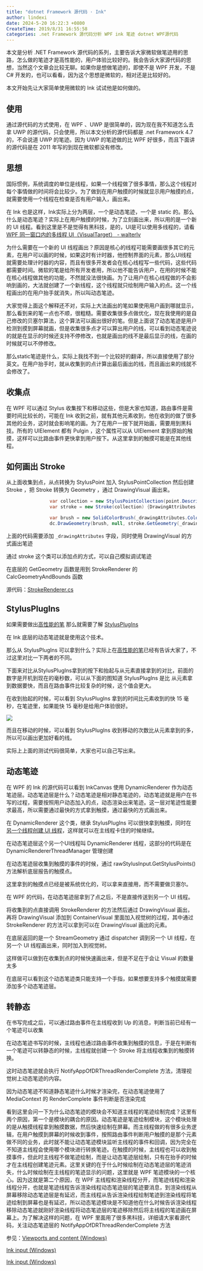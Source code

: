 ```yaml
---
title: "dotnet Framework 源代码 · Ink"
author: lindexi
date: 2024-5-20 16:22:3 +0800
CreateTime: 2019/8/31 16:55:58
categories: .net Framework 源代码分析 WPF ink 笔迹 dotnet WPF源代码
---
```


本文是分析 .NET Framework 源代码的系列，主要告诉大家微软做笔迹用的思路，怎么做的笔迹才是高性能的，用户体验比较好的。我会告诉大家源代码的思想，当然这个文章会比较无聊。如果你是想做笔迹的，即使不是 WPF 开发，不是 C# 开发的，也可以看看，因为这个思想是微软的，相对还是比较好的。

<!--more-->


<!-- CreateTime:2019/8/31 16:55:58 -->


<!-- 标签：.net Framework，源代码分析，wpf，ink，笔迹,dotnet,WPF源代码 -->

<div id="toc"></div>

本文开始先让大家简单使用微软的 Ink 试试他是如何做的。

## 使用

通过源代码的方式使用，在 WPF 、UWP 是很简单的，因为现在我不知道怎么去拿 UWP 的源代码，只会使用，所以本文分析的源代码都是 .net Framework 4.7 的，不会说道 UWP 的笔迹。因为 UWP 的笔迹做的比 WPF 好很多，而且下面讲的源代码是在 2011 年写的到现在微软都没有修改。

## 思想

国际惯例，系统调度的单位是线程，如果一个线程做了很多事情，那么这个线程对每个事情做的时间将会比较少。为了做到在用户触摸的时候就显示用户触摸的点，就需要使用一个线程在检查是否有用户输入，画出来。

在 Ink 也是这样，Ink实际上分为两层，一个是动态笔迹，一个是 static 的。那么什么是动态笔迹？实际上在用户触摸的时候，为了立刻画出来，所以用的是一个新的 UI 线程。看到这里是不是觉得有黑科技，是的，UI是可以使用多线程的，请看[WPF 同一窗口内的多线程 UI（VisualTarget） - walterlv](https://walterlv.github.io/post/multi-thread-ui-using-visualtarget-in-wpf.html )

为什么需要在一个新的 UI 线程画出？原因是核心的线程可能需要画很多其它的元素，在用户可以画的时候，如果这时有计时器，他控制界面的元素，那么UI线程就需要处理计时器的内容，而且有很多开发者会在核心线程写一些代码，这些代码都需要时间。微软的笔是给所有开发者用，所以他不能告诉用户，在用的时候不能在核心线程做其他的功能，不然就没法很快画。为了让用户在核心线程做的不会影响到画的，大法就创建了一个新线程，这个线程就只绘制用户输入的点。这一个线程画出的在用户抬手就消失，所以叫动态笔迹。

大家觉得上面这个解释还不对，实际上大法画出的笔如果使用用户画到哪就显示，那么看到来的笔一点也不顺，很粗糙。需要收集很多点做优化，现在我使用的是自己修改的贝塞尔算法，这个算法可以画出很好的笔。但是上面说了动态笔迹是用户检测到摸到屏幕就画，但是收集很多点才可以算出用户的线，可以看到动态笔迹说的就是在显示的时候还支持不停修改，也就是画出的线不是最后显示的线，在画的时候就可以不停修改。

那么static笔迹是什么，实际上我找不到一个比较好的翻译，所以直接使用了部分英文。在用户抬手时，就从收集到的点计算出最后画出的线，而且画出来的线就不会修改了。

## 收集点

在 WPF 可以通过 Stylus 收集按下和移动这些，但是大家也知道，路由事件是需要时间比较长的，可能在 Ink 收到之前，就有其他元素收到，他在收到的做了很多其他的业务，这时就会影响笔的画。为了在用户一按下就开始画，需要用到黑科技。所有的 UIElement 都有 Pulgin ，这个属性可以从 UIElement 拿到原始的触摸，这样可以比路由事件更快拿到用户按下。从这里拿到的触摸可能是在其他线程。

## 如何画出 Stroke

从上面收集到点，从点转换为 StylusPoint 加入 StylusPointCollection 然后创建 Stroke ，把 Stroke 转换为 Geometry ，通过 DrawingVisual 画出来。

```csharp
                var collection = new StylusPointCollection(point.Description) {point};
                var stroke = new Stroke(collection) {DrawingAttributes = _drawingAttributes};

                var brush = new SolidColorBrush(_drawingAttributes.Color);
                dc.DrawGeometry(brush, null, stroke.GetGeometry(_drawingAttributes));
```

上面的代码需要添加 `_drawingAttributes` 字段，同时使用 DrawingVisual 的方式画出笔迹

通过 stroke 这个类可以添加点的方式，可以自己模拟调试笔迹

在底层的 GetGeometry 函数是用到 StrokeRenderer 的 CalcGeometryAndBounds 函数

源代码：[StrokeRenderer.cs](https://referencesource.microsoft.com/#PresentationCore/Core/CSharp/MS/Internal/Ink/StrokeRenderer.cs,1670af750bda3057 )

## StylusPlugIns 

如果需要做出[高性能的笔](https://lindexi.gitee.io/post/WPF-%E9%AB%98%E6%80%A7%E8%83%BD%E7%AC%94.html) 那么就需要了解 [StylusPlugIns](https://docs.microsoft.com/en-us/dotnet/api/system.windows.input.stylusplugins?view=netframework-4.7.1)

在 Ink 底层的动态笔迹就是使用这个技术。

那么从 StylusPlugIns 可以拿到什么？实际上在[高性能的笔](https://lindexi.gitee.io/post/WPF-%E9%AB%98%E6%80%A7%E8%83%BD%E7%AC%94.html)已经有告诉大家了，不过这里对比一下两者的不同。

下面来对比从StylusPlugIns拿到的按下和抬起与从元素直接拿到的对比，前面的数字是开机到现在的毫秒数，可以从下面的图知道 StylusPlugIns 是比 从元素拿到数据要快，而且在路由事件比较复杂的时候，这个值会更大。

在收到抬起的时候，可以看到 StylusPlugIns 拿到的时间比元素收到的快 15 毫秒，在笔迹里，如果能快 15 毫秒是给用户体验很好。

![](http://image.acmx.xyz/65fb6078-c169-4ce3-cdd9-e35752d07be0%2F201832281435.jpg)

而且在移动的时候，可以看到 StylusPlugIns 收到移动的次数比从元素拿到的多，所以可以画出更加好看的线。

实际上上面的测试代码很简单，大家也可以自己写出来。

## 动态笔迹

在 WPF 的 Ink 的源代码可以看到 InkCanvas 使用 DynamicRenderer 作为动态笔迹层。动态笔迹层是什么？动态笔迹是相对静态笔迹的，动态笔迹就是用户在书写的过程，需要按照用户动态加入的点，动态渲染出来笔迹。这一层对笔迹性能要求最高，所以需要通过最快的方式拿到触摸，通过最快的方式画出来。

在 DynamicRenderer 这个类，继承 StylusPlugIns 可以很快拿到触摸，同时在
[另一个线程创建 UI 线程](https://lindexi.gitee.io/post/WPF-%E8%B7%A8%E7%BA%BF%E7%A8%8B-UI-%E7%9A%84%E6%96%B9%E6%B3%95.html )，这样就可以在主线程卡住的时候继续。

在动态笔迹层这个另一个UI线程叫 DynamicRenderer 线程，这部分的代码是在 DynamicRendererThreadManager 管理创建

在动态笔迹层收集到触摸的事件的时候，通过 rawStylusInput.GetStylusPoints() 方法解析底层报告的触摸点。

这里拿到的触摸点已经是被系统优化的，可以拿来直接用，而不需要做贝塞尔。

在 WPF 的代码，在动态笔迹层拿到了点之后，不是直接传送到另一个 UI 线程。

将收集到的点直接调用 StrokeRenderer 的方法然后通过 DrawingVisual 画出，再将 DrawingVisual 添加到 ContainerVisual 里面加入视觉树的过程，其中通过 StrokeRenderer 的方法可以拿到可以在 DrawingVisual 画出的元素。

在底层返回的是一个 StreamGeometry 通过 dispatcher 调到另一个 UI 线程，在另一个 UI 线程画出来，同时加入到视觉树。

这样做可以做到在收集到点的时候快速画出来，但是不足在于会让 Visual 的数量太多

在底层可以看到这个动态笔迹类只能支持一个手指，如果想要支持多个触摸就需要添加多个动态笔迹层。

## 转静态

在书写完成之后，可以通过路由事件在主线程收到 Up 的消息，判断当前已经有一个笔迹可以收集

在动态笔迹书写的时候，主线程也通过路由事件收集到触摸的信息，于是在判断有一个笔迹可以转静态的时候，主线程就创建一个 Stroke 将主线程收集到的触摸转换。

这时动态笔迹就会执行 NotifyAppOfDRThreadRenderComplete 方法，清理视觉树上动态笔迹的内容。

因为动态笔迹不知道静态笔迹什么时候才渲染完，在动态笔迹使用了 MediaContext 的 RenderComplete 事件判断是否渲染完成 

看到这里会问一下为什么动态笔迹的模块会不知道主线程的笔迹绘制完成？这里有两个原因，第一个是模块的耦合的原因。动态笔迹是笔迹绘制模块，这个模块处理的是从触摸线程拿到触摸数据，然后快速绘制在屏幕。而主线程做的有很多业务逻辑，在用户触摸到屏幕的时候收到事件，按照路由事件判断用户触摸的是那个元素做不同的业务，此时就不能让动态笔迹模块监听主线程的事件和回调，因为完全在不知道主线程会使用哪个模块进行转换笔迹。在触摸的时候，主线程也可以收到触摸事件，但此时主线程不做笔迹绘制，而是让动态笔迹层绘制，只有在抬手的时候才在主线程创建笔迹元素。这里关键的在于什么时候绘制在动态笔迹层的笔迹消失，什么时候绘制在主线程的笔迹显示的问题，这里就是 WPF 笔迹模块的一个核心。因为这就是第二个原因，在 WPF 主线程和渲染线程分开，而笔迹线程和渲染线程分开，也就是笔迹线程告诉渲染线程动态笔迹层的笔迹要消息，到渲染线程从屏幕移除动态笔迹层是有延迟，而主线程从告诉渲染线程绘制笔迹到渲染线程将笔迹绘制到屏幕也是有延迟，所以动态笔迹模块是不知道他在什么时候告诉渲染线程移除动态笔迹就刚好渲染线程将动态笔迹层的笔迹移除然后将主线程的笔迹画在屏幕上。为了解决这样的问题，在 WPF 里面用了很多黑科技，详细请大家看源代码，关注动态笔迹层的 NotifyAppOfDRThreadRenderComplete 方法

参见：[Viewports and content (Windows)](https://msdn.microsoft.com/en-us/library/windows/desktop/dn423906(v=vs.85).aspx )

[Ink input (Windows)](https://msdn.microsoft.com/en-us/library/windows/desktop/mt592874(v=vs.85).aspx )

[Ink input (Windows)](https://msdn.microsoft.com/en-us/library/windows/desktop/mt592874(v=vs.85).aspx )

